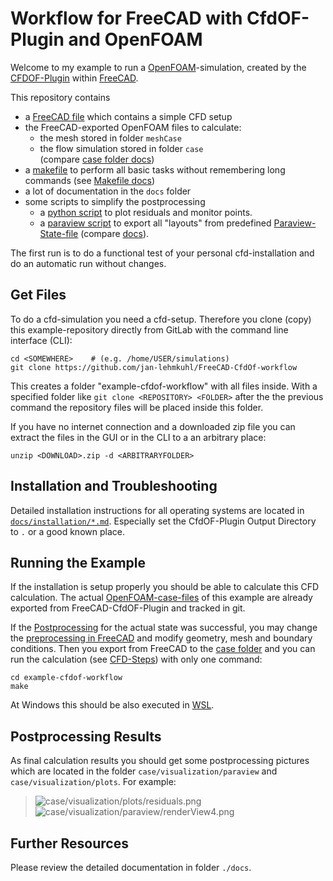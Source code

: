 Workflow for FreeCAD with CfdOF-Plugin and OpenFOAM
=================================================================

Welcome to my example to run a [OpenFOAM]-simulation, created by the [CFDOF-Plugin] within [FreeCAD]. 

This repository contains
* a [FreeCAD file](freecad-cfd.FCStd) which contains a simple CFD setup 
* the FreeCAD-exported OpenFOAM files to calculate: 
    * the mesh stored in folder `meshCase`  
    * the flow simulation stored in folder `case`  
      (compare [case folder docs](docs/howtos/case-folders.md))
* a [makefile](Makefile) to perform all basic tasks without remembering long commands 
  (see [Makefile docs](docs/howtos/makefiles.md))
* a lot of documentation in the `docs` folder  
* some scripts to simplify the postprocessing
    * a [python script](scripts/python-postprocessing.py) to plot residuals and monitor points.  
    * a [paraview script](scripts/paraview-export-all.py) to export all "layouts" from predefined [Paraview-State-file](post/paraview-state.pvsm) (compare [docs](docs/cfd-steps/postprocessing-with-paraview.md#open-paraview-with-saved-state-file)).  


The first run is to do a functional test of your personal cfd-installation and do an automatic run without changes.  



Get Files
------------------------------------------------------------

To do a cfd-simulation you need a cfd-setup. 
Therefore you clone (copy) this example-repository directly from GitLab with the command line interface (CLI): 

    cd <SOMEWHERE>    # (e.g. /home/USER/simulations)
    git clone https://github.com/jan-lehmkuhl/FreeCAD-CfdOf-workflow

This creates a folder "example-cfdof-workflow" with all files inside. 
With a specified folder like `git clone <REPOSITORY> <FOLDER>` after the the previous command the repository files will be placed inside this folder.  

If you have no internet connection and a downloaded zip file you can extract the files in the GUI or in the CLI to a an arbitrary place: 

    unzip <DOWNLOAD>.zip -d <ARBITRARYFOLDER>



Installation and Troubleshooting
------------------------------------------------------------

Detailed installation instructions for all operating systems are located in [`docs/installation/*.md`](docs/installation/README.md). 
Especially set the CfdOF-Plugin Output Directory to `.` or a good known place. 



Running the Example
------------------------------------------------------------

If the installation is setup properly you should be able to calculate this CFD calculation. 
The actual [OpenFOAM-case-files](docs/howtos/case-folders.md) of this example are already exported from FreeCAD-CfdOF-Plugin and tracked in git.  

If the [Postprocessing](#postprocessing-results) for the actual state was successful, 
you may change the [preprocessing in FreeCAD](docs/cfd-steps/preprocessing/README.md) 
and modify geometry, mesh and boundary conditions. 
Then you export from FreeCAD to the [case folder](docs/howtos/case-folders.md) and 
you can run the calculation (see [CFD-Steps](docs/cfd-steps/README.md)) with only one command:  

    cd example-cfdof-workflow
    make


At Windows this should be also executed in [WSL](docs/installation-instructions/openfoam.md#option-1-windows-subsystem-for-linux-wsl).  



Postprocessing Results
------------------------------------------------------------

As final calculation results you should get some postprocessing pictures which are located in the folder `case/visualization/paraview` and `case/visualization/plots`. 
For example:  

> ![case/visualization/plots/residuals.png](case/visualization/plots/residuals.png)  
> ![case/visualization/paraview/renderView4.png](case/visualization/paraview/renderView4.png)  




Further Resources
------------------------------------------------------------

Please review the detailed documentation in folder `./docs`.



[FreeCAD]:                  https://www.freecadweb.org/
[CFDOF-Plugin]:             https://github.com/jaheyns/CfdOF
[OpenFOAM]:                 https://openfoam.org/

